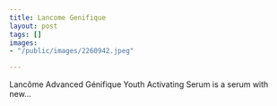 ```yaml
---
title: Lancome Genifique
layout: post
tags: []
images:
- "/public/images/2260942.jpeg"

---
```

Lancôme Advanced Génifique Youth Activating Serum is a serum with new...
